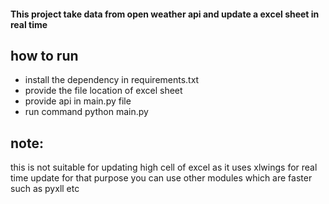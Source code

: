 #### This project take data from open weather api and update a excel sheet in real time 


## how to run
* install the dependency in requirements.txt 
* provide the file location of excel sheet
* provide api in main.py file
* run command python main.py


## note:
this is not suitable for updating high cell of excel as 
it uses xlwings for real time update for that purpose 
you can use other modules which are faster such as pyxll etc  